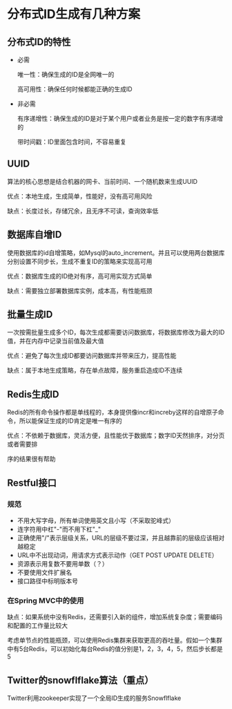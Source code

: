# 分布式ID生成有几种方案

## 分布式ID的特性

- 必需

  唯一性：确保生成的ID是全网唯一的

  高可用性：确保任何时候都能正确的生成ID

- 非必需

  有序递增性：确保生成的ID是对于某个用户或者业务是按一定的数字有序递增的

  带时间戳：ID里面包含时间，不容易重复

## UUID

算法的核心思想是结合机器的网卡、当前时间、一个随机数来生成UUID

优点：本地生成，生成简单，性能好，没有高可用风险

缺点：长度过长，存储冗余，且无序不可读，查询效率低

## 数据库自增ID

使用数据库的id自增策略，如Mysql的auto_increment。并且可以使用两台数据库分别设置不同步长，生成不重复ID的策略来实现高可用

优点：数据库生成的ID绝对有序，高可用实现方式简单

缺点：需要独立部署数据库实例，成本高，有性能瓶颈

## 批量生成ID

一次按需批量生成多个ID，每次生成都需要访问数据库，将数据库修改为最大的ID值，并在内存中记录当前值及最大值

优点：避免了每次生成ID都要访问数据库并带来压力，提高性能

缺点：属于本地生成策略，存在单点故障，服务重启造成ID不连续

## Redis生成ID

Redis的所有命令操作都是单线程的，本身提供像incr和increby这样的自增原子命令，所以能保证生成的ID肯定是唯一有序的

优点：不依赖于数据库，灵活方便，且性能优于数据库；数字ID天然排序，对分页或者需要排

序的结果很有帮助

## Restful接口
### 规范
- 不用大写字母，所有单词使用英文且小写（不采取驼峰式）
- 连字符用中杠"-"而不用下杠"_"
- 正确使用"/"表示层级关系，URL的层级不要过深，并且越靠前的层级应该相对越稳定
- URL中不出现动词，用请求方式表示动作（GET POST UPDATE DELETE）
- 资源表示用复数不要用单数（？）
- 不要使用文件扩展名
- 接口路径中标明版本号
### 在Spring MVC中的使用
缺点：如果系统中没有Redis，还需要引入新的组件，增加系统复杂度；需要编码和配置的工作量比较大

考虑单节点的性能瓶颈，可以使用Redis集群来获取更高的吞吐量。假如一个集群中有5台Redis，可以初始化每台Redis的值分别是1，2，3，4，5，然后步长都是5

## Twitter的snowflflake算法（重点）

Twitter利用zookeeper实现了一个全局ID生成的服务Snowflflake
